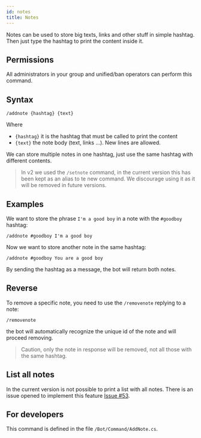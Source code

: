```yaml
---
id: notes
title: Notes
---
```


Notes can be used to store big texts, links and other stuff in simple hashtag. Then just type the hashtag to print 
the content inside it.

## Permissions
All administrators in your group and unified/ban operators can perform this command.

## Syntax
```
/addnote {hashtag} {text}
```

Where 
- `{hashtag}` it is the hashtag that must be called to print the content
- `{text}` the note body (text, links …). New lines are allowed.

We can store multiple notes in one hashtag, just use the same hashtag with different contents.

> In v2 we used the `/setnote` command, in the current version this has been kept as an alias to te new command. 
> We discourage using it as it will be removed in future versions.

## Examples
We want to store the phrase `I'm a good boy` in a note with the `#goodboy` hashtag:

```
/addnote #goodboy I'm a good boy
```

Now we want to store another note in the same hashtag:

```
/addnote #goodboy You are a good boy
```

By sending the hashtag as a message, the bot will return both notes.

## Reverse
To remove a specific note, you need to use the `/removenote` replying to a note:

```
/removenote
```

the bot will automatically recognize the unique id of the note and will proceed removing.

> Caution, only the note in response will be removed, not all those with the same hashtag.

## List all notes
In the current version is not possible to print a list with all notes. There is an issue opened to implement this 
feature [Issue #53](https://github.com/unified-ban/Terminal/issues/53).

## For developers
This command is defined in the file `/Bot/Command/AddNote.cs`.
